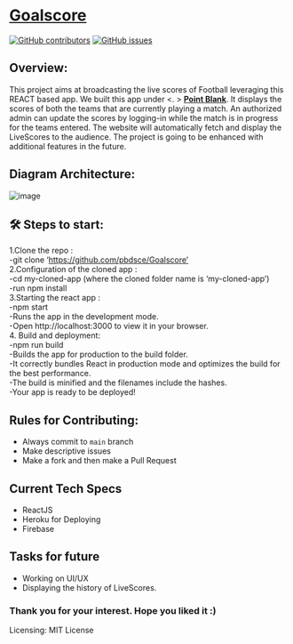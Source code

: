 # [Goalscore](https://github.com/pbdsce/Goalscore)
[![GitHub contributors](https://img.shields.io/github/contributors/GDSC-DSI/api)](https://github.com/pbdsce/Goalscore/graphs/contributors) 
[![GitHub issues](https://img.shields.io/github/issues/HAC-2020/Aimers)](https://github.com/pbdsce/Goalscore/issues)
<!-- [![apkSize](https://img.shields.io/badge/Web%20App%20size-32MB-blue)]()   --> 

## Overview: 
This project aims at broadcasting the live scores of Football leveraging this REACT based app. We built this app under <. > [**Point Blank**](https://github.com/pbdsce).
It displays the scores of both the teams that are currently playing a match. An authorized admin can update the scores by logging-in while the match is in progress for the teams entered. The website will automatically fetch and display the LiveScores to the audience. The project is going to be enhanced with additional features in the future.

## Diagram Architecture:

![image](https://user-images.githubusercontent.com/75614134/176957062-20cbaa5a-440d-45f0-8465-d40a16f7773d.png)

## 🛠 Steps to start:
1.Clone the repo :
    <br>
    -git clone ‘https://github.com/pbdsce/Goalscore’
    <br>
2.Configuration of the cloned app :
    <br>
    -cd my-cloned-app (where the cloned folder name is ‘my-cloned-app’)
    <br>
    -run npm install
    <br>
3.Starting the react app :
    <br>
    -npm start
    <br>
    -Runs the app in the development mode.
    <br>
    -Open http://localhost:3000 to view it in your browser.
    <br>
4. Build and deployment:
    <br>
    -npm run build
    <br>
    -Builds the app for production to the build folder.
    <br>
    -It correctly bundles React in production mode and optimizes the build for the best performance.
    <br>
    -The build is minified and the filenames include the hashes.
    <br>
    -Your app is ready to be deployed!
    <br>

 ## Rules for Contributing:
- Always commit to ```main``` branch
- Make descriptive issues
- Make a fork and then make a Pull Request

## Current Tech Specs
- ReactJS
- Heroku for Deploying
- Firebase

## Tasks for future
- Working on UI/UX
- Displaying the history of LiveScores.

### Thank you for your interest. Hope you liked it :)

Licensing: MIT License
